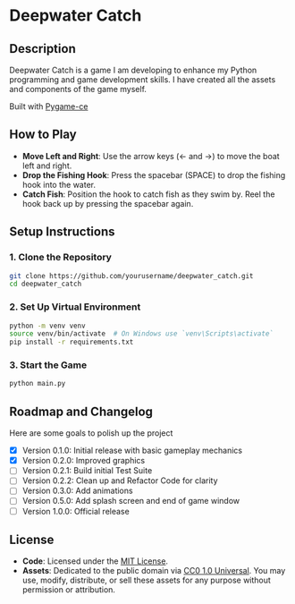# Deepwater Catch

## Description
Deepwater Catch is a game I am developing to enhance my Python programming and game development skills. I have created all the assets and components of the game myself.

Built with [Pygame-ce](https://github.com/pygame-community/pygame-ce)
## How to Play
* **Move Left and Right**: Use the arrow keys (← and →) to move the boat left and right.
* **Drop the Fishing Hook**: Press the spacebar (SPACE) to drop the fishing hook into the water.
* **Catch Fish**: Position the hook to catch fish as they swim by. Reel the hook back up by pressing the spacebar again.
## Setup Instructions

### 1. Clone the Repository
```sh
git clone https://github.com/yourusername/deepwater_catch.git
cd deepwater_catch
```

### 2. Set Up Virtual Environment
```sh
python -m venv venv
source venv/bin/activate  # On Windows use `venv\Scripts\activate`
pip install -r requirements.txt
```

### 3. Start the Game
```sh
python main.py
```

## Roadmap and Changelog
Here are some goals to polish up the project

- [x] Version 0.1.0: Initial release with basic gameplay mechanics
- [x] Version 0.2.0: Improved graphics
- [ ] Version 0.2.1: Build initial Test Suite
- [ ] Version 0.2.2: Clean up and Refactor Code for clarity
- [ ] Version 0.3.0: Add animations
- [ ] Version 0.5.0: Add splash screen and end of game window
- [ ] Version 1.0.0: Official release

## License  
- **Code**: Licensed under the [MIT License](LICENSE).  
- **Assets**: Dedicated to the public domain via [CC0 1.0 Universal](LICENSE-ASSETS). You may use, modify, distribute, or sell these assets for any purpose without permission or attribution.  